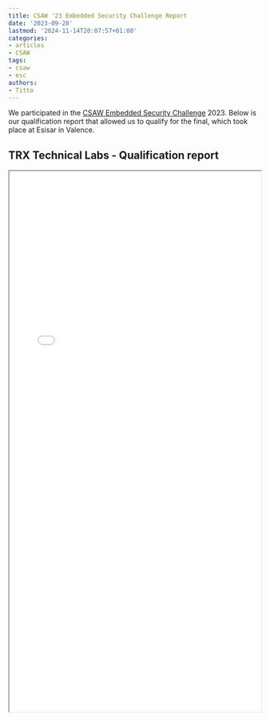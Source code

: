 ```yaml
---
title: CSAW '23 Embedded Security Challenge Report
date: '2023-09-28'
lastmod: '2024-11-14T20:07:57+01:00'
categories:
- articles
- CSAW
tags:
- csaw
- esc
authors:
- Titto
---
```


<style>
    .responsive-wrap iframe { max-width: 100%;}
</style>

We participated in the [CSAW Embedded Security Challenge](https://www.csaw.io/esc) 2023. Below is our qualification report that allowed us to qualify for the final, which took place at Esisar in Valence.

## TRX Technical Labs - Qualification report

<div class="responsive-wrap">
    <iframe src="/csaw23/CSAW_quals_paper_2023.pdf" width="100%" height="1080"></iframe>
</div>
